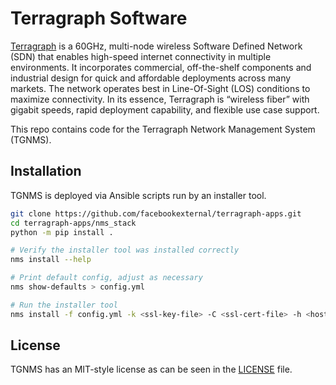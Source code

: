 # Terragraph Software

[Terragraph](https://terragraph.com/) is a 60GHz, multi-node wireless Software Defined Network (SDN) that enables high-speed internet connectivity in multiple environments. It incorporates commercial, off-the-shelf components and industrial design for quick and affordable deployments across many markets. The network operates best in Line-Of-Sight (LOS) conditions to maximize connectivity. In its essence, Terragraph is “wireless fiber” with gigabit speeds, rapid deployment capability, and flexible use case support.

This repo contains code for the Terragraph Network Management System (TGNMS).

## Installation

TGNMS is deployed via Ansible scripts run by an installer tool.

```bash
git clone https://github.com/facebookexternal/terragraph-apps.git
cd terragraph-apps/nms_stack
python -m pip install .

# Verify the installer tool was installed correctly
nms install --help

# Print default config, adjust as necessary
nms show-defaults > config.yml

# Run the installer tool
nms install -f config.yml -k <ssl-key-file> -C <ssl-cert-file> -h <host 1> -h <host 2> -h <host N>
```

## License

TGNMS has an MIT-style license as can be seen in the [LICENSE](LICENSE) file.

